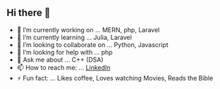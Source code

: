 ## Hi there 👋


- 🔭 I’m currently working on ... MERN, php, Laravel
- 🌱 I’m currently learning ... Julia, Laravel
- 👯 I’m looking to collaborate on ... Python, Javascript
- 🤔 I’m looking for help with ... php
- 💬 Ask me about ... C++ (DSA)
- 📫 How to reach me: ... <a href="https://www.linkedin.com/in/caleb-chandrasekar-b8521026b/">LinkedIn</a>
- ⚡ Fun fact: ... Likes coffee, Loves watching Movies, Reads the Bible
